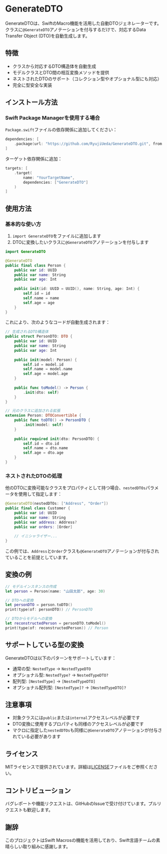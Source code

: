 # GenerateDTO

GenerateDTOは、SwiftのMacro機能を活用した自動DTOジェネレーターです。クラスに`@GenerateDTO`アノテーションを付与するだけで、対応するData Transfer Object (DTO)を自動生成します。

## 特徴

- クラスから対応するDTO構造体を自動生成
- モデルクラスとDTO間の相互変換メソッドを提供
- ネストされたDTOのサポート（コレクション型やオプショナル型にも対応）
- 完全に型安全な実装

## インストール方法

### Swift Package Managerを使用する場合

`Package.swift`ファイルの依存関係に追加してください：

```swift
dependencies: [
    .package(url: "https://github.com/RyujiUeda/GenerateDTO.git", from: "1.0.0")
]
```

ターゲット依存関係に追加：

```swift
targets: [
    .target(
        name: "YourTargetName",
        dependencies: ["GenerateDTO"]
    )
]
```

## 使用方法

### 基本的な使い方

1. `import GenerateDTO`をファイルに追加します
2. DTOに変換したいクラスに`@GenerateDTO`アノテーションを付与します

```swift
import GenerateDTO

@GenerateDTO
public final class Person {
    public var id: UUID
    public var name: String
    public var age: Int
    
    public init(id: UUID = UUID(), name: String, age: Int) {
        self.id = id
        self.name = name
        self.age = age
    }
}
```

これにより、次のようなコードが自動生成されます：

```swift
// 生成されるDTO構造体
public struct PersonDTO: DTO {
    public var id: UUID
    public var name: String
    public var age: Int
    
    public init(model: Person) {
        self.id = model.id
        self.name = model.name
        self.age = model.age
    }
    
    public func toModel() -> Person {
        .init(dto: self)
    }
}

// 元のクラスに追加される拡張
extension Person: DTOConvertible {
    public func toDTO() -> PersonDTO {
        .init(model: self)
    }
    
    public required init(dto: PersonDTO) {
        self.id = dto.id
        self.name = dto.name
        self.age = dto.age
    }
}
```

### ネストされたDTOの処理

他のDTOに変換可能なクラスをプロパティとして持つ場合、`nestedDTOs`パラメータを使用して指定します：

```swift
@GenerateDTO(nestedDTOs: ["Address", "Order"])
public final class Customer {
    public var id: UUID
    public var name: String
    public var address: Address?
    public var orders: [Order]
    
    // イニシャライザー...
}
```

この例では、`Address`と`Order`クラスも`@GenerateDTO`アノテーションが付与されていることを前提としています。

## 変換の例

```swift
// モデルインスタンスの作成
let person = Person(name: "山田太郎", age: 30)

// DTOへの変換
let personDTO = person.toDTO()
print(type(of: personDTO)) // PersonDTO

// DTOからモデルへの変換
let reconstructedPerson = personDTO.toModel()
print(type(of: reconstructedPerson)) // Person
```

## サポートしている型の変換

GenerateDTOは以下のパターンをサポートしています：

- 通常の型: `NestedType` → `NestedTypeDTO`
- オプショナル型: `NestedType?` → `NestedTypeDTO?`
- 配列型: `[NestedType]` → `[NestedTypeDTO]`
- オプショナル配列型: `[NestedType]?` → `[NestedTypeDTO]?`

## 注意事項

- 対象クラスには`public`または`internal`アクセスレベルが必要です
- DTO変換に使用するプロパティも同様のアクセスレベルが必要です
- マクロに指定した`nestedDTOs`も同様に`@GenerateDTO`アノテーションが付与されている必要があります

## ライセンス

MITライセンスで提供されています。詳細は[LICENSE](LICENSE)ファイルをご参照ください。

## コントリビューション

バグレポートや機能リクエストは、GitHubのIssueで受け付けています。プルリクエストも歓迎します。

## 謝辞

このプロジェクトはSwift Macrosの機能を活用しており、Swift言語チームの素晴らしい取り組みに感謝します。